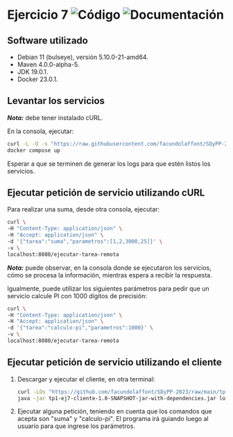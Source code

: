 # Ejercicio 7 <picture><img alt="Código" src="https://img.shields.io/badge/C%C3%B3digo-%E2%9C%94-success"></picture> <picture><img alt="Documentación" src="https://img.shields.io/badge/Documentaci%C3%B3n-%E2%9C%94-success"></picture>

## Software utilizado

+ Debian 11 (bulseye), versión 5.10.0-21-amd64.
+ Maven 4.0.0-alpha-5.
+ JDK 19.0.1.
+ Docker 23.0.1.

## Levantar los servicios

**_Nota:_** debe tener instalado cURL.

En la consola, ejecutar:

```sh
curl -L -O -s "https://raw.githubusercontent.com/facundolaffont/SDyPP-2023/main/tp01/ej7/docker-compose.yml" && \
docker compose up
```

Esperar a que se terminen de generar los logs para que estén listos los servicios.

## Ejecutar petición de servicio utilizando cURL

Para realizar una suma, desde otra consola, ejecutar:

```sh
curl \                                              
-H "Content-Type: application/json" \
-H "Accept: application/json" \
-d '{"tarea":"suma","parametros":[1,2,3000,25]}' \
-v \
localhost:8080/ejecutar-tarea-remota
```

**_Nota:_** puede observar, en la consola donde se ejecutaron los servicios, cómo se procesa la información, mientras espera a recibir la respuesta.

Igualmente, puede utilizar los siguientes parámetros para pedir que un servicio calcule PI con 1000 dígitos de precisión:

```sh
curl \                                              
-H "Content-Type: application/json" \
-H "Accept: application/json" \
-d '{"tarea":"calculo-pi","parametros":1000}' \
-v \
localhost:8080/ejecutar-tarea-remota
```

## Ejecutar petición de servicio utilizando el cliente

1. Descargar y ejecutar el cliente, en otra terminal:

    ```sh
    curl -LOs "https://github.com/facundolaffont/SDyPP-2023/raw/main/tp01/ej7/cliente/target/tp1-ej7-cliente-1.0-SNAPSHOT-jar-with-dependencies.jar" && \
    java -jar tp1-ej7-cliente-1.0-SNAPSHOT-jar-with-dependencies.jar localhost:8080/ejecutar-tarea-remota
    ```

2. Ejecutar alguna petición, teniendo en cuenta que los comandos que acepta son "suma" y "calculo-pi". El programa irá guiando luego al usuario para que ingrese los parámetros.
